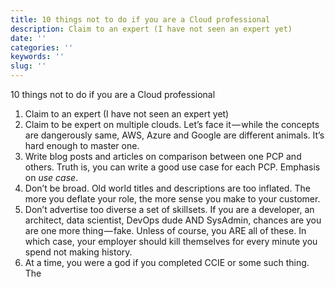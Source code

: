 ```yaml
---
title: 10 things not to do if you are a Cloud professional
description: Claim to an expert (I have not seen an expert yet)
date: ''
categories: ''
keywords: ''
slug: ''
---
```


10 things not to do if you are a Cloud professional

1.  Claim to an expert (I have not seen an expert yet)
2.  Claim to be expert on multiple clouds. Let’s face it — while the concepts are dangerously same, AWS, Azure and Google are different animals. It’s hard enough to master one. 
3.  Write blog posts and articles on comparison between one PCP and others. Truth is, you can write a good use case for each PCP. Emphasis on _use case_.
4.  Don’t be broad. Old world titles and descriptions are too inflated. The more you deflate your role, the more sense you make to your customer. 
5.  Don’t advertise too diverse a set of skillsets. If you are a developer, an architect, data scientist, DevOps dude AND SysAdmin, chances are you are one more thing — fake. Unless of course, you ARE all of these. In which case, your employer should kill themselves for every minute you spend not making history. 
6.  At a time, you were a god if you completed CCIE or some such thing. The